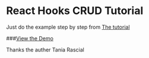 # React Hooks CRUD Tutorial

Just do the example step by step from [The tutorial](https://www.taniarascia.com/crud-app-in-react-with-hooks/)

###[View the Demo](https://mengjuan.github.io/react-hooks-crud/)

Thanks the auther Tania Rascial